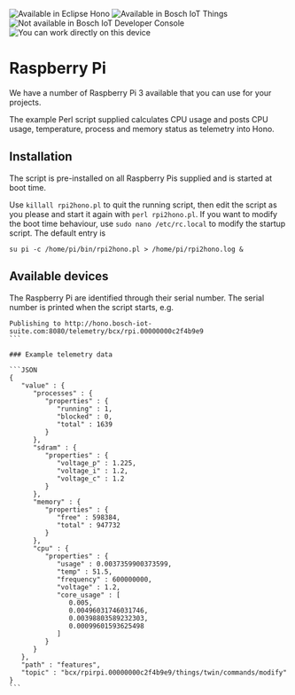 ![Available in Eclipse Hono](images/shields/Eclipse_Hono-available-green.svg)
![Available in Bosch IoT Things](images/shields/Bosch_IoT_Things-available-green.svg)
![Not available in Bosch IoT Developer Console](images/shields/Bosch_IoT_Developer_Console-not_available-red.svg)
![You can work directly on this device](images/shields/Hacking_on_device-available-green.svg)

# Raspberry Pi

We have a number of Raspberry Pi 3 available that you can use for your projects.

The example Perl script supplied calculates CPU usage and posts CPU usage, temperature, process and memory status as telemetry into Hono. 

## Installation

The script is pre-installed on all Raspberry Pis supplied and is started at boot time.

Use `killall rpi2hono.pl` to quit the running script, then edit the script as you please and start it again with `perl rpi2hono.pl`. If you want to modify the boot time behaviour, use `sudo nano /etc/rc.local` to modify the startup script. The default entry is

```
su pi -c /home/pi/bin/rpi2hono.pl > /home/pi/rpi2hono.log &
```

## Available devices

The Raspberry Pi are identified through their serial number. The serial number is printed when the script starts, e.g. 

````
Publishing to http://hono.bosch-iot-suite.com:8080/telemetry/bcx/rpi.00000000c2f4b9e9
```

### Example telemetry data

```JSON
{
   "value" : {
      "processes" : {
         "properties" : {
            "running" : 1,
            "blocked" : 0,
            "total" : 1639
         }
      },
      "sdram" : {
         "properties" : {
            "voltage_p" : 1.225,
            "voltage_i" : 1.2,
            "voltage_c" : 1.2
         }
      },
      "memory" : {
         "properties" : {
            "free" : 598384,
            "total" : 947732
         }
      },
      "cpu" : {
         "properties" : {
            "usage" : 0.0037359900373599,
            "temp" : 51.5,
            "frequency" : 600000000,
            "voltage" : 1.2,
            "core_usage" : [
               0.005,
               0.00496031746031746,
               0.00398803589232303,
               0.00099601593625498
            ]
         }
      }
   },
   "path" : "features",
   "topic" : "bcx/rpirpi.00000000c2f4b9e9/things/twin/commands/modify"
}
```

